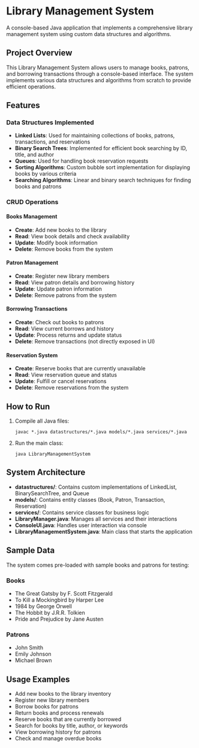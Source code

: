 # Library Management System

A console-based Java application that implements a comprehensive library management system using custom data structures and algorithms.

## Project Overview

This Library Management System allows users to manage books, patrons, and borrowing transactions through a console-based interface. The system implements various data structures and algorithms from scratch to provide efficient operations.

## Features

### Data Structures Implemented

- **Linked Lists**: Used for maintaining collections of books, patrons, transactions, and reservations
- **Binary Search Trees**: Implemented for efficient book searching by ID, title, and author
- **Queues**: Used for handling book reservation requests
- **Sorting Algorithms**: Custom bubble sort implementation for displaying books by various criteria
- **Searching Algorithms**: Linear and binary search techniques for finding books and patrons

### CRUD Operations

#### Books Management
- **Create**: Add new books to the library
- **Read**: View book details and check availability
- **Update**: Modify book information
- **Delete**: Remove books from the system

#### Patron Management
- **Create**: Register new library members
- **Read**: View patron details and borrowing history
- **Update**: Update patron information
- **Delete**: Remove patrons from the system

#### Borrowing Transactions
- **Create**: Check out books to patrons
- **Read**: View current borrows and history
- **Update**: Process returns and update status
- **Delete**: Remove transactions (not directly exposed in UI)

#### Reservation System
- **Create**: Reserve books that are currently unavailable
- **Read**: View reservation queue and status
- **Update**: Fulfill or cancel reservations
- **Delete**: Remove reservations from the system

## How to Run

1. Compile all Java files:
   ```
   javac *.java datastructures/*.java models/*.java services/*.java
   ```

2. Run the main class:
   ```
   java LibraryManagementSystem
   ```

## System Architecture

- **datastructures/**: Contains custom implementations of LinkedList, BinarySearchTree, and Queue
- **models/**: Contains entity classes (Book, Patron, Transaction, Reservation)
- **services/**: Contains service classes for business logic
- **LibraryManager.java**: Manages all services and their interactions
- **ConsoleUI.java**: Handles user interaction via console
- **LibraryManagementSystem.java**: Main class that starts the application

## Sample Data

The system comes pre-loaded with sample books and patrons for testing:

### Books
- The Great Gatsby by F. Scott Fitzgerald
- To Kill a Mockingbird by Harper Lee
- 1984 by George Orwell
- The Hobbit by J.R.R. Tolkien
- Pride and Prejudice by Jane Austen

### Patrons
- John Smith
- Emily Johnson
- Michael Brown

## Usage Examples

- Add new books to the library inventory
- Register new library members
- Borrow books for patrons
- Return books and process renewals
- Reserve books that are currently borrowed
- Search for books by title, author, or keywords
- View borrowing history for patrons
- Check and manage overdue books 